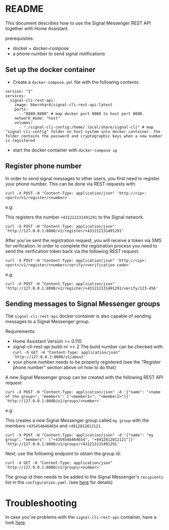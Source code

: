 # README

This document describes how to use the Signal Messenger REST API together with Home Assistant. 

prerequisites:
* docker + docker-compose
* a phone number to send signal notifications

## Set up the docker container

* Create a `docker-compose.yml` file with the following contents: 

```
version: "3"
services:
  signal-cli-rest-api:
    image: bbernhard/signal-cli-rest-api:latest
    ports:
      - "8080:8080" # map docker port 8080 to host port 8080.
    network_mode: "host"
    volumes:
      - "./signal-cli-config:/home/.local/share/signal-cli" # map "signal-cli-config" folder on host system into docker container. the folder contains the password and cryptographic keys when a new number is registered
```

* start the docker container with `docker-compose up`


## Register phone number

In order to send signal messages to other users, you first need to register your phone number. This can be done via REST requests with: 


```curl -X POST -H "Content-Type: application/json" 'http://<ip>:<port>/v1/register/<number>'```

e.g: 

This registers the number `+431212131491291` to the Signal network.

```curl -X POST -H "Content-Type: application/json" 'http://127.0.0.1:8080/v1/register/+431212131491291'```

After you've sent the registration request, you will receive a token via SMS for verfication. In order to complete the registration process you need to send the verification token back via the following REST request: 

```curl -X POST -H "Content-Type: application/json" 'http://<ip>:<port>/v1/register/<number>/verify/<verification code>'```

e.g:

```curl -X POST -H "Content-Type: application/json" 'http://127.0.0.1:8080/v1/register/+431212131491291/verify/123-456'```


## Sending messages to Signal Messenger groups

The `signal-cli-rest-api` docker container is also capable of sending messages to a Signal Messenger group.

Requirements: 

  * Home Assistant Version >= 0.110
  * signal-cli-rest-api build-nr >= 2
    The build number can be checked with: `curl -X GET -H "Content-Type: application/json" 'http://127.0.0.1:8080/v1/about'`
  * your phone number needs to be properly registered (see the "Register phone number" section above on how to do that)

A new Signal Messenger group can be created with the following REST API request:

```curl -X POST -H "Content-Type: application/json" -d '{"name": "<name of the group>", "members": ["<member1>", "<member2>"]}' 'http://127.0.0.1:8080/v1/groups/<number>'```

e.g:

This creates a new Signal Messenger group called `my group` with the members `+4354546464654` and `+4912812812121`.

```curl -X POST -H "Content-Type: application/json" -d '{"name": "my group", "members": ["+4354546464654", "+4912812812121"]}' 'http://127.0.0.1:8080/v1/groups/+431212131491291'```

Next, use the following endpoint to obtain the group id: 

```curl -X GET -H "Content-Type: application/json" 'http://127.0.0.1:8080/v1/groups/<number>'```

The group id then needs to be added to the Signal Messenger's `recipients` list in the `configuration.yaml`. (see [here](https://www.home-assistant.io/integrations/signal_messenger/) for details)

# Troubleshooting
In case you've problems with the `signal-cli-rest-api` container, have a look [here](TROUBLESHOOTING.md)
